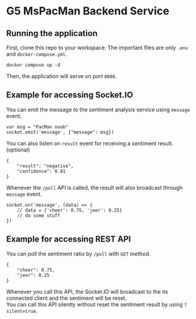 # G5 MsPacMan Backend Service

## Running the application
First, clone this repo to your workspace. The important files are only `.env` and `docker-compose.yml`.
```
docker compose up -d
```
Then, the application will serve on port `8000`.

## Example for accessing Socket.IO
You can emit the message to the sentiment analysis service using `message` event.
```
var msg = "PacMan noob"
socket.emit('message', {"message": msg})
```
You can also listen on `result` event for receiving a sentiment result. (optional)
```
{
    "result": "negative",
    "confidence": 0.81
}
```
Whenever the `/poll` API is called, the result will also broadcast through `message` event.
```
socket.on('message', (data) => {
    // data = {'cheer': 0.75, 'jeer': 0.25}
    // do some stuff
})
```

## Example for accessing REST API
You can poll the sentiment ratio by `/poll` with `GET` method.
```
{
    "cheer": 0.75,
    "jeer": 0.25
}
```
Whenever you call this API, the Socket.IO will broadcast to the its connected client and the sentiment will be reset. \
You can call this API silently without reset the sentiment result by using `?silent=true`.
